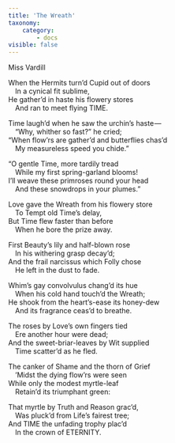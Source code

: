 ```yaml
---
title: 'The Wreath'
taxonomy:
    category:
        - docs
visible: false
---
```


<div class="author">Miss Vardill</div>

When the Hermits turn’d Cupid out of doors  
&emsp;In a cynical fit sublime,  
He gather’d in haste his flowery stores  
&emsp;And ran to meet flying TIME.  

Time laugh’d when he saw the urchin’s haste —   
&emsp;“Why, whither so fast?” he cried;  
“When flow’rs are gather’d and butterflies chas’d  
&emsp;My measureless speed you chide.”  

“O gentle Time, more tardily tread  
&emsp;While my first spring-garland blooms!  
I’ll weave these primroses round your head  
&emsp;And these snowdrops in your plumes.”  

Love gave the Wreath from his flowery store  
&emsp;To Tempt old Time’s delay,  
But Time flew faster than before  
&emsp;When he bore the prize away.  

First Beauty’s lily and half-blown rose  
&emsp;In his withering grasp decay’d;  
And the frail narcissus which Folly chose  
&emsp;He left in the dust to fade.  

Whim’s gay convolvulus chang’d its hue  
&emsp;When his cold hand touch’d the Wreath;  
He shook from the heart’s-ease its honey-dew  
&emsp;And its fragrance ceas’d to breathe.  

The roses by Love’s own fingers tied  
&emsp;Ere another hour were dead;  
And the sweet-briar-leaves by Wit supplied  
&emsp;Time scatter’d as he fled. 

The canker of Shame and the thorn of Grief  
&emsp;’Midst the dying flow’rs were seen  
While only the modest myrtle-leaf  
&emsp;Retain’d its triumphant green:  

That myrtle by Truth and Reason grac’d,  
&emsp;Was pluck’d from Life’s fairest tree;  
And TIME the unfading trophy plac’d  
&emsp;In the crown of ETERNITY.